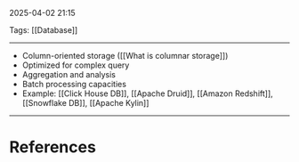 2025-04-02 21:15

Tags: [[Database]]

---

- Column-oriented storage ([[What is columnar storage]])
- Optimized for complex query
- Aggregation and analysis
- Batch processing capacities
- Example: [[Click House DB]], [[Apache Druid]], [[Amazon Redshift]], [[Snowflake DB]], [[Apache Kylin]]

---
# References